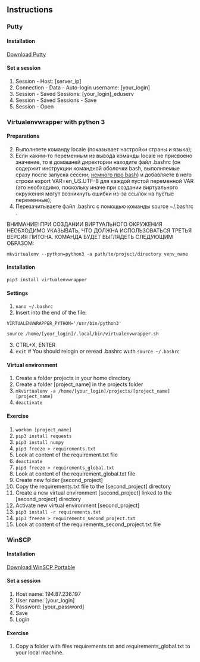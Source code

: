 ## Instructions

### Putty

#### Installation

[Download Putty](https://the.earth.li/~sgtatham/putty/latest/x86/putty.exe)

#### Set a session

1. Session - Host: [server_ip]
2. Connection - Data - Auto-login username: [your_login]
3. Session - Saved Sessions: [your_login]_eduserv
4. Session - Saved Sessions - Save
5. Session - Open

### Virtualenvwrapper with python 3
#### Preparations

2. Выполняете команду locale (показывает настройки страны и языка);
3. Если каким-то переменным из вывода команды locale не присвоено значение, то в домашней директории находите файл .bashrc (он содержит инструкции командной оболочки bash, выполняемые сразу после запуска сессии; [немного про bash](https://habrahabr.ru/post/47163/)) и добавляете в него строки export VAR=en_US.UTF-8 для каждой пустой переменной VAR (это необходимо, поскольку иначе при создании виртуального окружения могут возникнуть ошибки из-за ссылок на пустые переменные);
4. Перезачитываете файл .bashrc с помощью команды source ~/.bashrc .

ВНИМАНИЕ! ПРИ СОЗДАНИИ ВИРТУАЛЬНОГО ОКРУЖЕНИЯ НЕОБХОДИМО УКАЗЫВАТЬ, ЧТО ДОЛЖНА ИСПОЛЬЗОВАТЬСЯ ТРЕТЬЯ ВЕРСИЯ ПИТОНА. КОМАНДА БУДЕТ ВЫГЛЯДЕТЬ СЛЕДУЮЩИМ ОБРАЗОМ: 

`mkvirtualenv --python=python3 -a path/to/project/directory venv_name`

#### Installation

`pip3 install virtualenvwrapper`

#### Settings

1. `nano ~/.bashrc`
2. Insert into the end of the file: 

  `VIRTUALENVWRAPPER_PYTHON='/usr/bin/python3'` 
  
  `source /home/[your_login]/.local/bin/virtualenvwrapper.sh`
  
3. CTRL+X, ENTER
4. `exit`  # You should relogin or reread .bashrc wuth `source ~/.bashrc`

#### Virtual environment

1. Create a folder projects in your home directory
2. Create a folder [project_name] in the projects folder
3. `mkvirtualenv -a /home/[your_login]/projects/[project_name] [project_name]`
4. `deactivate`

#### Exercise

1. `workon [project_name]`
2. `pip3 install requests`
3. `pip3 install numpy`
4. `pip3 freeze > requirements.txt`
5. Look at content of the requirement.txt file
6. `deactivate`
7. `pip3 freeze > requirements_global.txt`
8. Look at content of the requirement_global.txt file
9. Create new folder [second_project]
10. Copy the requirements.txt file to the [second_project] directory 
11. Create a new virtual environment [second_project] linked to the [second_project] directory 
12. Activate new virtual environment [second_project]
13. `pip3 install -r requirements.txt`
14. `pip3 freeze > requirements_second_project.txt`
15. Look at content of the requirements_second_project.txt file


### WinSCP
#### Installation

[Download WinSCP Portable](https://winscp.net/download/WinSCP-5.9.2-Portable.zip)

#### Set a session

1. Host name: 194.87.236.197
2. User name: [your_login]
3. Password: [your_password]
4. Save
5. Login

#### Exercise

1. Copy a folder with files requirements.txt and requirements_global.txt to your local machine.
